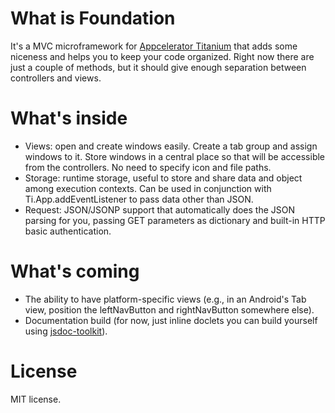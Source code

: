 What is Foundation
==================

It's a MVC microframework for [Appcelerator Titanium](http://appcelerator.com) that adds some niceness and helps you to keep your code organized. Right now there are just a couple of methods, but it should give enough separation between controllers and views.

What's inside
=============

*    Views: open and create windows easily. Create a tab group and assign windows to it. Store windows in a central place so that will be accessible from the controllers. No need to specify icon and file paths.
*    Storage: runtime storage, useful to store and share data and object among execution contexts. Can be used in conjunction with Ti.App.addEventListener to pass data other than JSON.
*    Request: JSON/JSONP support that automatically does the JSON parsing for you, passing GET parameters as dictionary and built-in HTTP basic authentication.

What's coming
=============

*    The ability to have platform-specific views (e.g., in an Android's Tab view, position the leftNavButton and rightNavButton somewhere else).
*    Documentation build (for now, just inline doclets you can build yourself using [jsdoc-toolkit](http://code.google.com/p/jsdoc-toolkit/)).

License
=======

MIT license.